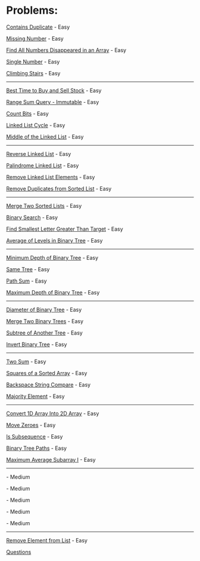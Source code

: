# Problems:
[Contains Duplicate](contains-duplicate.md) - Easy

[Missing Number](missing-number.md) - Easy

[Find All Numbers Disappeared in an Array](disappeared-numbers.md) - Easy

[Single Number](single-number.md) - Easy

[Climbing Stairs](climbing-stairs.md) - Easy

---

[Best Time to Buy and Sell Stock](best-time-to-buy-and-sell-stock.md) - Easy

[Range Sum Query - Immutable](range-sum-query-immutable.md) - Easy

[Count Bits](count-bits.md) - Easy

[Linked List Cycle](linked-list-cycle.md) - Easy

[Middle of the Linked List](middle-of-the-linked-list.md) - Easy

---

[Reverse Linked List](reverse-linked-list.md) - Easy

[Palindrome Linked List](palindrome-linked-list.md) - Easy

[Remove Linked List Elements](remove-linked-list-elements.md) - Easy

[Remove Duplicates from Sorted List](remove-duplicates-from-sorted-list.md) - Easy

---

[Merge Two Sorted Lists](merge-two-sorted-lists.md) - Easy

[Binary Search](binary-search.md) - Easy

[Find Smallest Letter Greater Than Target](find-smallest-letter-greater-than-target.md) - Easy

[Average of Levels in Binary Tree](average-of-levels-in-binary-tree.md) - Easy

---

[Minimum Depth of Binary Tree](minimum-depth-of-binary-tree.md) - Easy

[Same Tree](same-tree.md) - Easy

[Path Sum](path-sum.md) - Easy

[Maximum Depth of Binary Tree](maximum-depth-of-binary-tree.md) - Easy

---

[Diameter of Binary Tree](diameter-of-binary-tree.md) - Easy

[Merge Two Binary Trees](merge-two-binary-trees.md) - Easy

[Subtree of Another Tree](subtree-of-another-tree.md) - Easy

[Invert Binary Tree](invert-binary-tree.md) - Easy

---

[Two Sum](two-sum.md) - Easy

[Squares of a Sorted Array](squares-of-a-sorted-array.md) - Easy

[Backspace String Compare](backspace-string-compare.md) - Easy

[Majority Element](majority-element.md) - Easy

---

[Convert 1D Array Into 2D Array](convert-1d-array-into-2d-array.md) - Easy

[Move Zeroes](move-zeroes.md) - Easy

[Is Subsequence](is_subsequence.md) - Easy

[Binary Tree Paths](binary-tree-paths.md) - Easy

[Maximum Average Subarray I](maximum-average-subarray-i.md) - Easy

---

[]() - Medium

[]() - Medium

[]() - Medium

[]() - Medium

[]() - Medium

---

[Remove Element from List](remove-element.md) - Easy

[Questions](questions.md)
